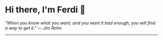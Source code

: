 <h1>Hi there, I'm Ferdi 👋</h1>

<p><em>
  "When you know what you want, and you want it bad enough, you will find a way to get it." — Jim Rohn
</em></p>

---
